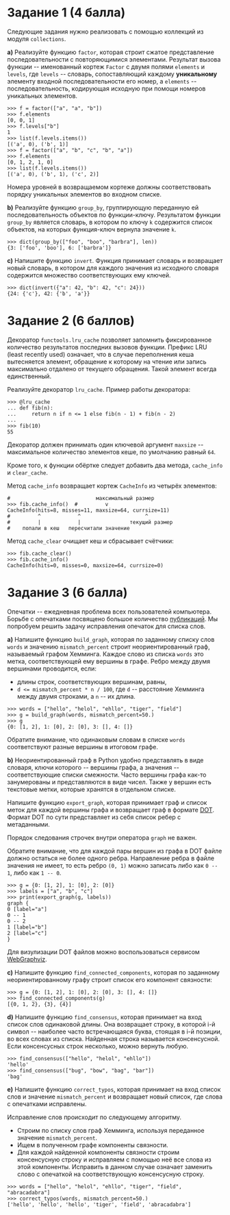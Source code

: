 # Задание 1 (4 балла)
  
Следующие задания нужно реализовать с помощью коллекций из модуля `collections`.

**a)** Реализуйте функцию `factor`, которая строит сжатое представление
последовательности с повторяющимися элементами. Результат вызова функции --
именованный кортеж `Factor` с двумя полями `elements` и `levels`, где `levels`
-- словарь, сопоставляющий каждому **уникальному** элементу входной
последовательности его номер, а `elements` -- последовательность, кодирующая
исходную при помощи номеров уникальных элементов.
  
```
>>> f = factor(["a", "a", "b"])
>>> f.elements
[0, 0, 1]
>>> f.levels["b"]
1
>>> list(f.levels.items())
[('a', 0), ('b', 1)]
>>> f = factor(["a", "b", "c", "b", "a"])
>>> f.elements
[0, 1, 2, 1, 0]
>>> list(f.levels.items())
[('a', 0), ('b', 1), ('c', 2)]
```

Номера уровней в возвращаемом кортеже должны соответствовать порядку уникальных
элементов во входном списке.

**b)** Реализуйте функцию `group_by`, группирующую переданную ей
последовательность объектов по функции-ключу. Результатом функции `group_by`
является словарь, в котором по ключу `k` содержится список объектов, на которых
функция-ключ вернула значение `k`.
  
```
>>> dict(group_by(["foo", "boo", "barbra"], len))
{3: ['foo', 'boo'], 6: ['barbra']}
```

**c)** Напишите функцию `invert`. Функция принимает словарь и возвращает новый
словарь, в котором для каждого значения из исходного словаря содержится
множество соответствующих ему ключей.
  
```
>>> dict(invert({"a": 42, "b": 42, "c": 24}))
{24: {'c'}, 42: {'b', 'a'}}
```

# Задание 2 (6 баллов)

Декоратор `functools.lru_cache` позволяет запомнить фиксированное количество
результатов последних вызовов функции. Префикс LRU (least recently used)
означает, что в случае переполнения кеша вытесняется элемент, обращение к
которому на чтение или запись максимально отдалено от текущего обращения. Такой
элемент всегда единственный.

Реализуйте декоратор `lru_cache`. Пример работы декоратора:

```
>>> @lru_cache
... def fib(n):
...     return n if n <= 1 else fib(n - 1) + fib(n - 2)
...
>>> fib(10)
55
```

Декоратор должен принимать один ключевой аргумент `maxsize` -- максимальное
количество элементов кеше, по умолчанию равный `64`.

Кроме того, к функции обёртке следует добавить два метода, `cache_info` и 
`clear_cache`.

Метод `cache_info` возвращает кортеж `CacheInfo` из четырёх элементов:
```
#                            максимальный размер
>>> fib.cache_info()  #         v
CacheInfo(hits=8, misses=11, maxsize=64, currsize=11)
#         ^            ^                     ^
#         |            |                текущий размер
#    попали в кеш   пересчитали значение
```

Метод `cache_clear` очищает кеш и сбрасывает счётчики:

```
>>> fib.cache_clear()
>>> fib.cache_info()
CacheInfo(hits=0, misses=0, maxsize=64, currsize=0)
```

# Задание 3 (6 балла)

Опечатки -- ежедневная проблема всех пользователей компьютера. Борьбе с
опечатками посвящено большое количество
[публикаций](http://scholar.google.com/scholar?q=spelling+correction).
Мы попробуем решить задачу исправления опечаток для списка слов.

**a)** Напишите функцию `build_graph`, которая по заданному списку слов `words` и
значению `mismatch_percent` строит неориентированный граф, называемый графом
Хемминга. Каждое слово из списка `words` это метка, соответствующей ему вершины
в графе. Ребро между двумя вершинами проводится, если:
  - длины строк, соответствующих вершинам, равны,
  - `d <= mismatch_percent * n / 100`, где `d` -- расстояние Хемминга между 
    двумя строками, а `n` -- их длина.

```
>>> words = ["hello", "helol", "ehllo", "tiger", "field"]
>>> g = build_graph(words, mismatch_percent=50.)
>>> g
{0: [1, 2], 1: [0], 2: [0], 3: [], 4: []}
```

Обратите внимание, что одинаковым словам в списке `words` соответствуют разные
вершины в итоговом графе.

**b)** Неориентированный граф в Python удобно представлять в виде словаря, ключи
которого -- вершины графа, а значения -- соответствующие списки смежности. Часто
вершины графа как-то занумерованы и представляются в виде чисел. Также у вершин
есть текстовые метки, которые хранятся в отдельном списке.

Напишите функцию `export_graph`, которая принимает граф и список меток для
каждой вершины графа и возвращает граф в формате
[DOT](https://en.wikipedia.org/wiki/DOT_(graph_description_language)). Формат
DOT по сути представляет из себя список ребер с метаданными.

Порядок следования строчек внутри оператора `graph` не важен.

Обратите внимание, что для каждой пары вершин из графа в DOT файле должно
остаться не более одного ребра. Направление ребра в файле значения не имеет, то
есть ребро `(0, 1)` можно записать либо как `0 -- 1`, либо как `1 -- 0`.

```
>>> g = {0: [1, 2], 1: [0], 2: [0]}
>>> labels = ["a", "b", "c"]
>>> print(export_graph(g, labels))
graph {
0 [label="a"]
0 -- 1
0 -- 2
1 [label="b"]
2 [label="c"]
}
```

Для визулизации DOT файлов можно воспользоваться сервисом 
[WebGraphviz](http://www.webgraphviz.com/).

**c)** Напишите функцию `find_connected_components`, которая по заданному
неориентированному графу строит список его компонент связности:
  
```
>>> g = {0: [1, 2], 1: [0], 2: [0], 3: [], 4: []}
>>> find_connected_components(g)
[{0, 1, 2}, {3}, {4}]
```

**d)** Напишите функцию `find_consensus`, которая принимает на вход список слов
одинаковой длины. Она возвращает строку, в которой i-й символ -- наиболее
часто встречающаяся буква, стоящая в i-й позиции, во всех словах из списка.
Найденная строка называется консенсусной. Если консенсусных строк несколько,
можно вернуть любую.
  
```
>>> find_consensus(["hello", "helol", "ehllo"])
'hello'
>>> find_consensus(["bug", "bow", "bag", "bar"])
'bag'
```

**e)** Напишите функцию `correct_typos`, которая
принимает на вход список слов и значение `mismatch_percent`
и возвращает новый список, где слова с опечатками исправлены.

Исправление слов происходит по следующему алгоритму.

  - Строим по списку слов граф Хемминга, используя переданное значение
  `mismatch_percent`.
  - Ищем в полученном графе компоненты связности.
  - Для каждой найденной компоненты связности строим консенсусную строку и
  исправляем с помощью неё все слова из этой компоненты. Исправить в данном
  случае означает заменить слово с опечаткой на соответствующую консенсусную
  строку.

```
>>> words = ["hello", "helol", "ehllo", "tiger", "field", "abracadabra"]
>>> correct_typos(words, mismatch_percent=50.)
['hello', 'hello', 'hello', 'tiger', 'field', 'abracadabra']
```